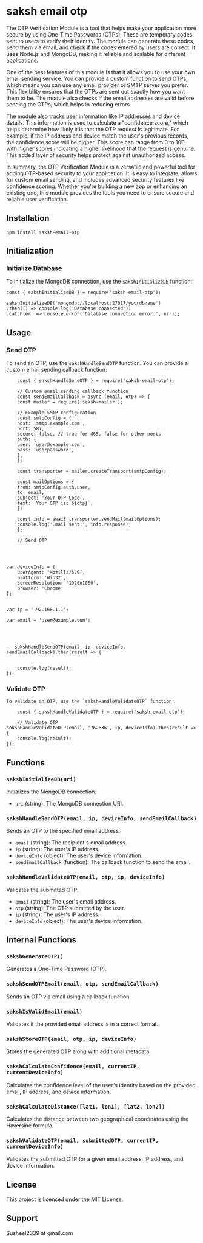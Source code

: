   

saksh email otp
=======================

The OTP Verification Module is a tool that helps make your application more secure by using One-Time Passwords (OTPs). These are temporary codes sent to users to verify their identity. The module can generate these codes, send them via email, and check if the codes entered by users are correct. It uses Node.js and MongoDB, making it reliable and scalable for different applications.

One of the best features of this module is that it allows you to use your own email sending service. You can provide a custom function to send OTPs, which means you can use any email provider or SMTP server you prefer. This flexibility ensures that the OTPs are sent out exactly how you want them to be. The module also checks if the email addresses are valid before sending the OTPs, which helps in reducing errors.

The module also tracks user information like IP addresses and device details. This information is used to calculate a "confidence score," which helps determine how likely it is that the OTP request is legitimate. For example, if the IP address and device match the user's previous records, the confidence score will be higher. This score can range from 0 to 100, with higher scores indicating a higher likelihood that the request is genuine. This added layer of security helps protect against unauthorized access.

In summary, the OTP Verification Module is a versatile and powerful tool for adding OTP-based security to your application. It is easy to integrate, allows for custom email sending, and includes advanced security features like confidence scoring. Whether you're building a new app or enhancing an existing one, this module provides the tools you need to ensure secure and reliable user verification.

Installation
------------
 
    npm install saksh-email-otp

Initialization
--------------

### Initialize Database

To initialize the MongoDB connection, use the `sakshInitializeDB` function:

    const { sakshInitializeDB } = require('saksh-email-otp');
    
    sakshInitializeDB('mongodb://localhost:27017/yourdbname')
    .then(() => console.log('Database connected'))
    .catch(err => console.error('Database connection error:', err));

Usage
-----

### Send OTP

To send an OTP, use the `sakshHandleSendOTP` function. You can provide a custom email sending callback function:


```
    const { sakshHandleSendOTP } = require('saksh-email-otp');
    
    // Custom email sending callback function
    const sendEmailCallback = async (email, otp) => {
    const mailer = require('saksh-mailer');
    
    // Example SMTP configuration
    const smtpConfig = {
    host: 'smtp.example.com',
    port: 587,
    secure: false, // true for 465, false for other ports
    auth: {
    user: 'user@example.com',
    pass: 'userpassword',
    },
    };
    
    const transporter = mailer.createTransport(smtpConfig);
    
    const mailOptions = {
    from: smtpConfig.auth.user,
    to: email,
    subject: 'Your OTP Code',
    text: `Your OTP is: ${otp}`,
    };
    
    const info = await transporter.sendMail(mailOptions);
    console.log('Email sent:', info.response);
    };
    
    // Send OTP
   

   

var deviceInfo = {
    userAgent: 'Mozilla/5.0',
    platform: 'Win32',
    screenResolution: '1920x1080',
    browser: 'Chrome'
};


var ip = '192.168.1.1';

var email = 'user@example.com';




   sakshHandleSendOTP(email, ip, deviceInfo, sendEmailCallback).then(result => {


    console.log(result);
});

```


### Validate OTP

```
To validate an OTP, use the `sakshHandleValidateOTP` function:

    const { sakshHandleValidateOTP } = require('saksh-email-otp');

    // Validate OTP
sakshHandleValidateOTP(email, '762636', ip, deviceInfo).then(result => {
    console.log(result);
});

```


Functions
---------

### `sakshInitializeDB(uri)`

Initializes the MongoDB connection.

*   `uri` (string): The MongoDB connection URI.

### `sakshHandleSendOTP(email, ip, deviceInfo, sendEmailCallback)`

Sends an OTP to the specified email address.

*   `email` (string): The recipient's email address.
*   `ip` (string): The user's IP address.
*   `deviceInfo` (object): The user's device information.
*   `sendEmailCallback` (function): The callback function to send the email.

### `sakshHandleValidateOTP(email, otp, ip, deviceInfo)`

Validates the submitted OTP.

*   `email` (string): The user's email address.
*   `otp` (string): The OTP submitted by the user.
*   `ip` (string): The user's IP address.
*   `deviceInfo` (object): The user's device information.

Internal Functions
------------------

### `sakshGenerateOTP()`

Generates a One-Time Password (OTP).

### `sakshSendOTPEmail(email, otp, sendEmailCallback)`

Sends an OTP via email using a callback function.

### `sakshIsValidEmail(email)`

Validates if the provided email address is in a correct format.

### `sakshStoreOTP(email, otp, ip, deviceInfo)`

Stores the generated OTP along with additional metadata.

### `sakshCalculateConfidence(email, currentIP, currentDeviceInfo)`

Calculates the confidence level of the user's identity based on the provided email, IP address, and device information.

### `sakshCalculateDistance([lat1, lon1], [lat2, lon2])`

Calculates the distance between two geographical coordinates using the Haversine formula.

### `sakshValidateOTP(email, submittedOTP, currentIP, currentDeviceInfo)`

Validates the submitted OTP for a given email address, IP address, and device information.

License
-------

This project is licensed under the MIT License. 


Support
-------

Susheel2339 at gmail.com
